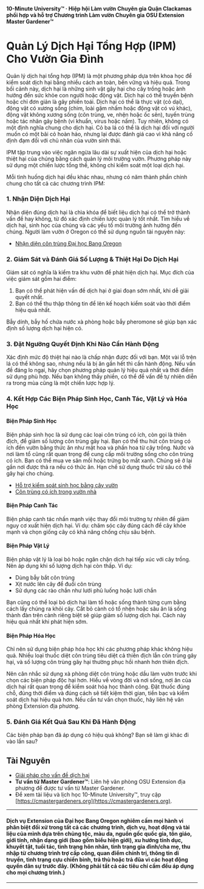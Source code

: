 #### 10-Minute University™ · Hiệp hội Làm vườn Chuyên gia Quận Clackamas phối hợp và hỗ trợ Chương trình Làm vườn Chuyên gia OSU Extension Master Gardener™

# Quản Lý Dịch Hại Tổng Hợp (IPM) Cho Vườn Gia Đình

Quản lý dịch hại tổng hợp (IPM) là một phương pháp dựa trên khoa học để kiểm soát dịch hại bằng nhiều cách an toàn, bền vững và hiệu quả. Trong bối cảnh này, dịch hại là những sinh vật gây hại cho cây trồng hoặc ảnh hưởng đến sức khỏe con người hoặc động vật. Dịch hại có thể truyền bệnh hoặc chỉ đơn giản là gây phiền toái. Dịch hại có thể là thực vật (cỏ dại), động vật có xương sống (chim, loài gặm nhấm hoặc động vật có vú khác), động vật không xương sống (côn trùng, ve, nhện hoặc ốc sên), tuyến trùng hoặc tác nhân gây bệnh (vi khuẩn, virus hoặc nấm). Tuy nhiên, không có một định nghĩa chung cho dịch hại. Cỏ ba lá có thể là dịch hại đối với người muốn có một bãi cỏ hoàn hảo, nhưng lại được đánh giá cao vì khả năng cố định đạm đối với chủ nhân của vườn sinh thái.

IPM tập trung vào việc ngăn ngừa lâu dài sự xuất hiện của dịch hại hoặc thiệt hại của chúng bằng cách quản lý môi trường vườn. Phương pháp này sử dụng một chiến lược tổng thể, không chỉ kiểm soát một loại dịch hại.

Mỗi tình huống dịch hại đều khác nhau, nhưng có năm thành phần chính chung cho tất cả các chương trình IPM:

### 1. Nhận Diện Dịch Hại

Nhận diện đúng dịch hại là chìa khóa để biết liệu dịch hại có thể trở thành vấn đề hay không, từ đó xác định chiến lược quản lý tốt nhất. Tìm hiểu về dịch hại, sinh học của chúng và các yếu tố môi trường ảnh hưởng đến chúng. Người làm vườn ở Oregon có thể sử dụng nguồn tài nguyên này:

- [Nhận diện côn trùng Đại học Bang Oregon](https://extension.oregonstate.edu/pests-weeds-diseases/insects/insect-identification)

### 2. Giám Sát và Đánh Giá Số Lượng & Thiệt Hại Do Dịch Hại

Giám sát có nghĩa là kiểm tra khu vườn để phát hiện dịch hại. Mục đích của việc giám sát gồm hai điểm:

1. Bạn có thể phát hiện vấn đề dịch hại ở giai đoạn sớm nhất, khi dễ giải quyết nhất.
2. Bạn có thể thu thập thông tin để lên kế hoạch kiểm soát vào thời điểm hiệu quả nhất.

Bẫy dính, bẫy hố chứa nước xà phòng hoặc bẫy pheromone sẽ giúp bạn xác định số lượng dịch hại hiện có.

### 3. Đặt Ngưỡng Quyết Định Khi Nào Cần Hành Động

Xác định mức độ thiệt hại nào là chấp nhận được đối với bạn. Một vài lỗ trên lá có thể không sao, nhưng nếu lá bị ăn gần hết thì cần hành động. Nếu vấn đề đáng lo ngại, hãy chọn phương pháp quản lý hiệu quả nhất và thời điểm sử dụng phù hợp. Nếu bạn không thấy phiền, có thể để vấn đề tự nhiên diễn ra trong mùa cũng là một chiến lược hợp lý.

### 4. Kết Hợp Các Biện Pháp Sinh Học, Canh Tác, Vật Lý và Hóa Học

#### Biện Pháp Sinh Học

Biện pháp sinh học là sử dụng các loại côn trùng có ích, còn gọi là thiên địch, để giảm số lượng côn trùng gây hại. Bạn có thể thu hút côn trùng có ích đến vườn bằng thức ăn như mật hoa và phấn hoa từ cây trồng. Nước và nơi làm tổ cũng rất quan trọng để cung cấp môi trường sống cho côn trùng có ích. Bạn có thể mua ve săn mồi hoặc trứng bọ mắt xanh. Chúng sẽ ở lại gần nơi được thả ra nếu có thức ăn. Hạn chế sử dụng thuốc trừ sâu có thể gây hại cho chúng.

- [Hỗ trợ kiểm soát sinh học bằng cây vườn](https://gardenecology.oregonstate.edu/sites/agscid7/files/gardenecology/gel_brief_2_biocontrol.pdf)
- [Côn trùng có ích trong vườn nhà](https://cmastergardeners.files.wordpress.com/2022/02/beneficial-insects.pdf)

#### Biện Pháp Canh Tác

Biện pháp canh tác nhấn mạnh việc thay đổi môi trường tự nhiên để giảm nguy cơ xuất hiện dịch hại. Ví dụ: chăm sóc cây đúng cách để cây khỏe mạnh và chọn giống cây có khả năng chống chịu sâu bệnh.

#### Biện Pháp Vật Lý

Biện pháp vật lý là loại bỏ hoặc ngăn chặn dịch hại tiếp xúc với cây trồng. Nên áp dụng khi số lượng dịch hại còn thấp. Ví dụ:

- Dùng bẫy bắt côn trùng
- Xịt nước lên cây để đuổi côn trùng
- Sử dụng các rào chắn như lưới phủ luống hoặc lưới chắn

Bạn cũng có thể loại bỏ dịch hại làm tổ hoặc sống thành từng cụm bằng cách lấy chúng ra khỏi cây. Cắt bỏ cành có tổ nhện hoặc sâu ăn lá sống thành đàn trên cành riêng biệt sẽ giúp giảm số lượng dịch hại. Cách này hiệu quả nhất khi phát hiện sớm.

#### Biện Pháp Hóa Học

Chỉ nên sử dụng biện pháp hóa học khi các phương pháp khác không hiệu quả. Nhiều loại thuốc diệt côn trùng tiêu diệt cả thiên địch lẫn côn trùng gây hại, và số lượng côn trùng gây hại thường phục hồi nhanh hơn thiên địch.

Nên cân nhắc sử dụng xà phòng diệt côn trùng hoặc dầu làm vườn trước khi chọn các biện pháp độc hại hơn. Hiểu về vòng đời và nơi sống, nơi ăn của dịch hại rất quan trọng để kiểm soát hóa học thành công. Đặt thuốc đúng chỗ, đúng thời điểm và đúng cách sẽ tiết kiệm thời gian, tiền bạc và kiểm soát dịch hại hiệu quả hơn. Nếu cần tư vấn chọn thuốc, hãy liên hệ văn phòng Extension địa phương.

### 5. Đánh Giá Kết Quả Sau Khi Đã Hành Động

Các biện pháp bạn đã áp dụng có hiệu quả không? Bạn sẽ làm gì khác đi vào lần sau?

## Tài Nguyên

- [Giải pháp cho vấn đề dịch hại](https://solvepestproblems.oregonstate.edu/)
- **Tư vấn từ Master Gardener™**: Liên hệ văn phòng OSU Extension địa phương để được tư vấn từ Master Gardener.
- Để xem tài liệu và lịch học 10-Minute University™, truy cập [https://cmastergardeners.org](https://cmastergardeners.org).

---

#### Dịch vụ Extension của Đại học Bang Oregon nghiêm cấm mọi hành vi phân biệt đối xử trong tất cả các chương trình, dịch vụ, hoạt động và tài liệu của mình dựa trên chủng tộc, màu da, nguồn gốc quốc gia, tôn giáo, giới tính, nhận dạng giới (bao gồm biểu hiện giới), xu hướng tính dục, khuyết tật, tuổi tác, tình trạng hôn nhân, tình trạng gia đình/cha mẹ, thu nhập từ chương trình trợ cấp công, quan điểm chính trị, thông tin di truyền, tình trạng cựu chiến binh, trả thù hoặc trả đũa vì các hoạt động quyền dân sự trước đây. (Không phải tất cả các tiêu chí cấm đều áp dụng cho mọi chương trình.)
---